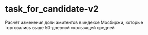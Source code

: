 # task_for_candidate-v2
Расчёт изменения доли эмитентов в индексе Мосбиржи, которые торговались выше 50-дневной скользящей средней
